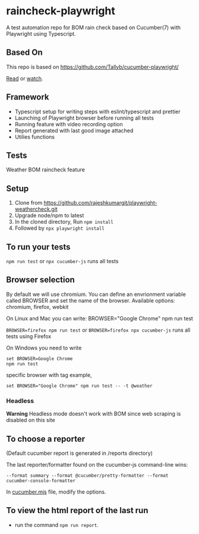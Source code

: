 # raincheck-playwright

A test automation repo for BOM rain check based on Cucumber(7) with Playwright using Typescript.

## Based On
This repo is based on https://github.com/Tallyb/cucumber-playwright/

[Read](https://tally-b.medium.com/e2e-testing-with-cucumber-and-playwright-9584d3ef3360) or [watch](https://www.youtube.com/watch?v=PUVFmhYJNJA&list=PLwwCtx3xQxlVMZzS4oi2TafVRngQ1wF_0&index=2). 


## Framework

- Typescript setup for writing steps with eslint/typescript and prettier
- Launching of Playwright browser before running all tests
- Running feature with video recording option
- Report generated with last good image attached
- Utilies functions
## Tests

Weather BOM raincheck feature

## Setup
1. Clone from https://github.com/rajeshkumargit/playwright-weathercheck.git
2. Upgrade node/npm to latest
3. In the cloned directory, Run ```npm install```
4. Followed by ```npx playwright install```

## To run your tests

`npm run test` or `npx cucumber-js` runs all tests

## Browser selection

By default we will use chromium. You can define an envrionment variable called BROWSER and
set the name of the browser. Available options: chromium, firefox, webkit

On Linux and Mac you can write:
BROWSER="Google Chrome" npm run test

`BROWSER=firefox npm run test` or `BROWSER=firefox npx cucumber-js` runs all tests using Firefox

On Windows you need to write

```
set BROWSER=Google Chrome
npm run test
```

specific browser with tag example,
```
set BROWSER="Google Chrome" npm run test -- -t @weather
```

### Headless

**Warning**
Headless mode doesn't work with BOM since web scraping is disabled on this site

## To choose a reporter

(Default cucumber report is generated in /reports directory)

The last reporter/formatter found on the cucumber-js command-line wins:

```text
--format summary --format @cucumber/pretty-formatter --format cucumber-console-formatter
```

In [cucumber.mjs](cucumber.mjs) file, modify the options.

## To view the html report of the last run

- run the command `npm run report`.

